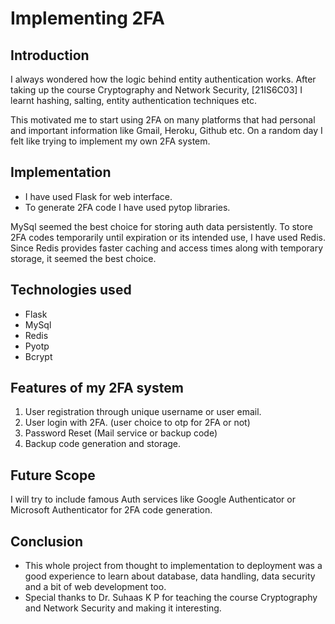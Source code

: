 # Implementing 2FA 

## Introduction
I always wondered how the logic behind entity authentication works. After taking up the course Cryptography and Network Security,
[21IS6C03] I learnt hashing, salting, entity authentication techniques etc.

This motivated me to start using 2FA on many platforms that had personal and important information like Gmail, Heroku, Github etc.
On a random day I felt like trying to implement my own 2FA system. 

## Implementation
- I have used Flask for web interface.
- To generate 2FA code I have used pytop libraries.

MySql seemed the best choice for storing auth data persistently.
To store 2FA codes temporarily until expiration or its intended use, I have used Redis.
Since Redis provides faster caching and access times along with temporary storage, it seemed the best choice. 

## Technologies used
- Flask
- MySql
- Redis
- Pyotp
- Bcrypt

## Features of my 2FA system
1. User registration through unique username or user email.
2. User login with 2FA. (user choice to otp for 2FA or not)
3. Password Reset (Mail service or backup code)
4. Backup code generation and storage.

## Future Scope
I will try to include famous Auth services like Google Authenticator or Microsoft Authenticator for 2FA code generation.

## Conclusion
- This whole project from thought to implementation to deployment was a good experience to learn about database, data handling,
data security and a bit of web development too.
- Special thanks to Dr. Suhaas K P for teaching the course Cryptography and Network Security and making it interesting.
